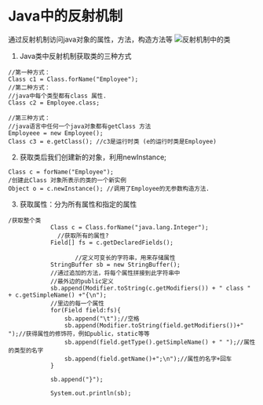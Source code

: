 # Java中的反射机制
通过反射机制访问java对象的属性，方法，构造方法等
![反射机制中的类](http://ovt2nfhfc.bkt.clouddn.com/f68d67792b16be5a29a69a34ffb78d71.png)
1. Java类中反射机制获取类的三种方式
```
//第一种方式：
Class c1 = Class.forName("Employee");
//第二种方式：
//java中每个类型都有class 属性.
Class c2 = Employee.class;

//第三种方式：
//java语言中任何一个java对象都有getClass 方法
Employeee = new Employee();
Class c3 = e.getClass(); //c3是运行时类 (e的运行时类是Employee)
```
2.  获取类后我们创建新的对象，利用newInstance;
```
Class c = forName("Employee");
/创建此Class 对象所表示的类的一个新实例
Object o = c.newInstance(); //调用了Employee的无参数构造方法.
```
3. 获取属性：分为所有属性和指定的属性
```
/获取整个类
            Class c = Class.forName("java.lang.Integer");
              //获取所有的属性?
            Field[] fs = c.getDeclaredFields();  

                   //定义可变长的字符串，用来存储属性
            StringBuffer sb = new StringBuffer();
            //通过追加的方法，将每个属性拼接到此字符串中
            //最外边的public定义
            sb.append(Modifier.toString(c.getModifiers()) + " class " + c.getSimpleName() +"{\n");
            //里边的每一个属性
            for(Field field:fs){
                sb.append("\t");//空格
                sb.append(Modifier.toString(field.getModifiers())+" ");//获得属性的修饰符，例如public，static等等
                sb.append(field.getType().getSimpleName() + " ");//属性的类型的名字
                sb.append(field.getName()+";\n");//属性的名字+回车
            }

            sb.append("}");

            System.out.println(sb);
```
